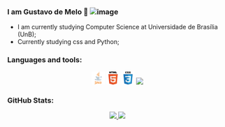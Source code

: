 ### I am Gustavo de Melo 👋  ![image](https://github.com/gustavomelofr/gustavomelofr/assets/157622711/b9c98a58-725e-4a10-9f6b-f6cd71df39c0)

- I am currently studying Computer Science at Universidade de Brasília (UnB);
- Currently studying css and Python;

### **Languages and tools:**
<div align = "Center">
<code><img height="30" src="https://raw.githubusercontent.com/github/explore/80688e429a7d4ef2fca1e82350fe8e3517d3494d/topics/java/java.png"></code>
<code><img height="30" src="https://raw.githubusercontent.com/github/explore/80688e429a7d4ef2fca1e82350fe8e3517d3494d/topics/html/html.png"></code>
<code><img height="30" src="https://raw.githubusercontent.com/github/explore/80688e429a7d4ef2fca1e82350fe8e3517d3494d/topics/css/css.png"></code>
<code><img height="30" src="https://raw.githubusercontent.com/jmnote/z-icons/master/svg/python.svg"></code>
</div>

### GitHub Stats:
<div align="center" margin-top="50px">
<a href="https://github.com/gustavomelofr">  
<img height="150em" src="https://github-readme-stats.vercel.app/api?username=gustavomelofr&show_icons=true&theme=dark&include_all_commits=true&count_private=true"/>
<img height="150em" src="https://github-readme-stats.vercel.app/api/top-langs/?username=gustavomelofr&layout=compact&langs_count=8&theme=dark&hide_progress=true"/>
</div>




